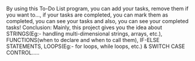 By using this To-Do List program, you can add your tasks, remove them if you want to..., if your tasks are completed, you can mark them as completed, you can see your tasks and also, you can see your completed tasks!
Conclusion: Mainly, this project gives you the idea about STRINGS(Eg:- handling multi-dimensional strings, arrays, etc.), FUNCTIONS(when to declare and when to call them), IF-ELSE STATEMENTS, LOOPS(Eg:- for loops, while loops, etc.) & SWITCH CASE CONTROL.....
